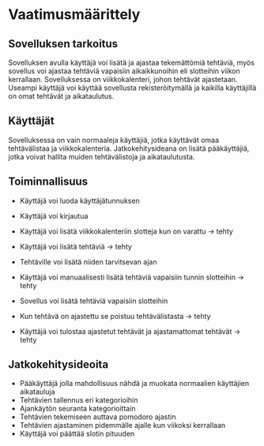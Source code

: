 # Vaatimusmäärittely
## Sovelluksen tarkoitus
Sovelluksen avulla käyttäjä voi lisätä ja ajastaa tekemättömiä tehtäviä, myös sovellus voi ajastaa tehtäviä vapaisiin aikaikkunoihin eli slotteihin viikon kerrallaan. Sovelluksessa on viikkokalenteri, johon tehtävät ajastetaan. Useampi käyttäjä voi käyttää sovellusta rekisteröitymällä ja kaikilla käyttäjillä on omat tehtävät ja  aikataulutus. 

## Käyttäjät
Sovelluksessa on vain normaaleja käyttäjiä, jotka käyttävät omaa tehtävälistaa ja viikkokalenteria. Jatkokehitysideana on lisätä pääkäyttäjiä, jotka voivat hallita muiden tehtävälistoja ja aikataulutusta. 


## Toiminnallisuus
- Käyttäjä voi luoda käyttäjätunnuksen
- Käyttäjä voi kirjautua

- Käyttäjä voi lisätä viikkokalenteriin slotteja kun on varattu -> tehty
- Käyttäjä voi lisätä tehtäviä -> tehty
- Tehtäville voi lisätä niiden tarvitsevan ajan
- Käyttäjä voi manuaalisesti lisätä tehtäviä vapaisiin tunnin slotteihin -> tehty
- Sovellus voi lisätä tehtäviä vapaisiin slotteihin
- Kun tehtävä on ajastettu se poistuu tehtävälistasta -> tehty
- Käyttäjä voi tulostaa ajastetut tehtävät ja ajastamattomat tehtävät -> tehty

## Jatkokehitysideoita
- Pääkäyttäjä jolla mahdollisuus nähdä ja muokata normaalien käyttäjien aikatauluja
- Tehtävien tallennus eri kategorioihin
- Ajankäytön seuranta kategorioittain
- Tehtävien tekemiseen auttava pomodoro ajastin
- Tehtävien ajastaminen pidemmälle ajalle kun viikoksi kerrallaan
- Käyttäjä voi päättää slotin pituuden

